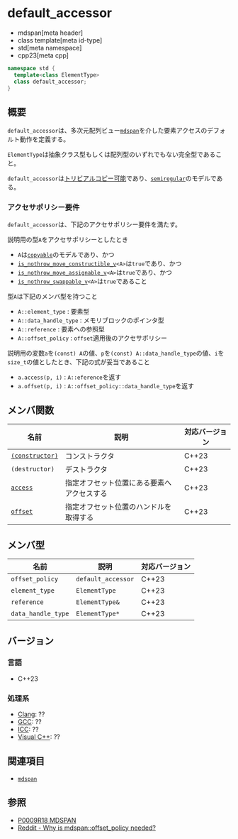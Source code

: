 # default_accessor
* mdspan[meta header]
* class template[meta id-type]
* std[meta namespace]
* cpp23[meta cpp]

```cpp
namespace std {
  template<class ElementType>
  class default_accessor;
}
```

## 概要
`default_accessor`は、多次元配列ビュー[`mdspan`](mdspan.md)を介した要素アクセスのデフォルト動作を定義する。

`ElementType`は抽象クラス型もしくは配列型のいずれでもない完全型であること。

`default_accessor`は[トリビアルコピー可能](/reference/type_traits/is_trivially_copyable.md)であり、[`semiregular`](/reference/concepts/semiregular.md)のモデルである。

### アクセサポリシー要件
`default_accessor`は、下記のアクセサポリシー要件を満たす。

説明用の型`A`をアクセサポリシーとしたとき

- `A`は[`copyable`](/reference/concepts/copyable.md)のモデルであり、かつ
- [`is_nothrow_move_constructible_v`](/reference/type_traits/is_nothrow_constructible.md)`<A>`は`true`であり、かつ
- [`is_nothrow_move_assignable_v`](/reference/type_traits/is_nothrow_move_assignable.md)`<A>`は`true`であり、かつ
- [`is_nothrow_swappable_v`](/reference/type_traits/is_nothrow_swappable.md)`<A>`は`true`であること

型`A`は下記のメンバ型を持つこと

- `A::element_type` : 要素型
- `A::data_handle_type` : メモリブロックのポインタ型
- `A::reference` : 要素への参照型
- `A::offset_policy` : `offset`適用後のアクセサポリシー

説明用の変数`a`を`(const) A`の値、`p`を`(const) A::data_handle_type`の値、`i`を`size_t`の値としたとき、下記の式が妥当であること

- `a.access(p, i)` : `A::eference`を返す
- `a.offset(p, i)` : `A::offset_policy::data_handle_type`を返す


## メンバ関数

| 名前 | 説明 | 対応バージョン |
|------|------|----------------|
| [`(constructor)`](default_accessor/op_constructor.md) | コンストラクタ | C++23 |
| `(destructor)` | デストラクタ | C++23 |
| [`access`](default_accessor/access.md) | 指定オフセット位置にある要素へアクセスする | C++23 |
| [`offset`](default_accessor/offset.md) | 指定オフセット位置のハンドルを取得する | C++23 |


## メンバ型

| 名前 | 説明 | 対応バージョン |
|------|------|----------------|
| `offset_policy`    | `default_accessor` | C++23 |
| `element_type`     | `ElementType`  | C++23 |
| `reference`        | `ElementType&` | C++23 |
| `data_handle_type` | `ElementType*` | C++23 |


## バージョン
### 言語
- C++23

### 処理系
- [Clang](/implementation.md#clang): ??
- [GCC](/implementation.md#gcc): ??
- [ICC](/implementation.md#icc): ??
- [Visual C++](/implementation.md#visual_cpp): ??


## 関連項目
- [`mdspan`](mdspan.md)


## 参照
- [P0009R18 MDSPAN](https://www.open-std.org/jtc1/sc22/wg21/docs/papers/2022/p0009r18.html)
- [Reddit - Why is mdspan::offset_policy needed?](https://www.reddit.com/r/cpp/comments/cgc37m/why_is_mdspanoffset_policy_needed/)
